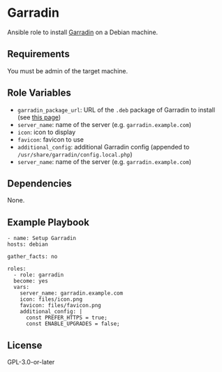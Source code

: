 Garradin
=========

Ansible role to install [Garradin](https://garradin.eu/) on a Debian machine.

Requirements
------------

You must be admin of the target machine.

Role Variables
--------------

* `garradin_package_url`: URL of the `.deb` package of Garradin to install (see [this page](https://fossil.kd2.org/garradin/uvlist))
* `server_name`: name of the server (e.g. `garradin.example.com`)
* `icon`: icon to display
* `favicon`: favicon to use
* `additional_config`: additional Garradin config (appended to `/usr/share/garradin/config.local.php`)
* `server_name`: name of the server (e.g. `garradin.example.com`)

Dependencies
------------

None.

Example Playbook
----------------

    - name: Setup Garradin
    hosts: debian

    gather_facts: no

    roles:
      - role: garradin
      become: yes
      vars:
        server_name: garradin.example.com
        icon: files/icon.png
        favicon: files/favicon.png
        additional_config: |
          const PREFER_HTTPS = true;
          const ENABLE_UPGRADES = false;

License
-------

GPL-3.0-or-later
